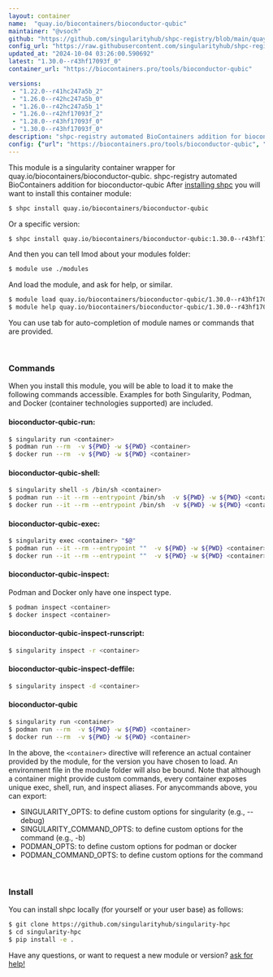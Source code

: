 ```yaml
---
layout: container
name:  "quay.io/biocontainers/bioconductor-qubic"
maintainer: "@vsoch"
github: "https://github.com/singularityhub/shpc-registry/blob/main/quay.io/biocontainers/bioconductor-qubic/container.yaml"
config_url: "https://raw.githubusercontent.com/singularityhub/shpc-registry/main/quay.io/biocontainers/bioconductor-qubic/container.yaml"
updated_at: "2024-10-04 03:26:00.590692"
latest: "1.30.0--r43hf17093f_0"
container_url: "https://biocontainers.pro/tools/bioconductor-qubic"

versions:
 - "1.22.0--r41hc247a5b_2"
 - "1.26.0--r42hc247a5b_0"
 - "1.26.0--r42hc247a5b_1"
 - "1.26.0--r42hf17093f_2"
 - "1.28.0--r43hf17093f_0"
 - "1.30.0--r43hf17093f_0"
description: "shpc-registry automated BioContainers addition for bioconductor-qubic"
config: {"url": "https://biocontainers.pro/tools/bioconductor-qubic", "maintainer": "@vsoch", "description": "shpc-registry automated BioContainers addition for bioconductor-qubic", "latest": {"1.30.0--r43hf17093f_0": "sha256:742b92ad1227fca7518c4a9e82d385d919c8dcc305f459de4b4f4b08b1c80fa7"}, "tags": {"1.22.0--r41hc247a5b_2": "sha256:e79cc58c714ecb1941ab1ef734edf66578379ac2dbb71ed7461001dc12d02e53", "1.26.0--r42hc247a5b_0": "sha256:acacd2f4a470640d3c3a58d379198dfcc259b2dae40f937c56f1a1e2b0b6d698", "1.26.0--r42hc247a5b_1": "sha256:17e27f54c624c0ace1d3e09f82a2cad0e862f8e9ea2ee120481eb173c3a31cfe", "1.26.0--r42hf17093f_2": "sha256:040815432aa72726b4623f1671977daae5e192492d80cb5e20585d5f5c70ab36", "1.28.0--r43hf17093f_0": "sha256:ed4aa6aa7c63d1ffa534f0f6bb804812471e85292f058398b1b56524108b4d15", "1.30.0--r43hf17093f_0": "sha256:742b92ad1227fca7518c4a9e82d385d919c8dcc305f459de4b4f4b08b1c80fa7"}, "docker": "quay.io/biocontainers/bioconductor-qubic"}
---
```


This module is a singularity container wrapper for quay.io/biocontainers/bioconductor-qubic.
shpc-registry automated BioContainers addition for bioconductor-qubic
After [installing shpc](#install) you will want to install this container module:


```bash
$ shpc install quay.io/biocontainers/bioconductor-qubic
```

Or a specific version:

```bash
$ shpc install quay.io/biocontainers/bioconductor-qubic:1.30.0--r43hf17093f_0
```

And then you can tell lmod about your modules folder:

```bash
$ module use ./modules
```

And load the module, and ask for help, or similar.

```bash
$ module load quay.io/biocontainers/bioconductor-qubic/1.30.0--r43hf17093f_0
$ module help quay.io/biocontainers/bioconductor-qubic/1.30.0--r43hf17093f_0
```

You can use tab for auto-completion of module names or commands that are provided.

<br>

### Commands

When you install this module, you will be able to load it to make the following commands accessible.
Examples for both Singularity, Podman, and Docker (container technologies supported) are included.

#### bioconductor-qubic-run:

```bash
$ singularity run <container>
$ podman run --rm  -v ${PWD} -w ${PWD} <container>
$ docker run --rm  -v ${PWD} -w ${PWD} <container>
```

#### bioconductor-qubic-shell:

```bash
$ singularity shell -s /bin/sh <container>
$ podman run --it --rm --entrypoint /bin/sh  -v ${PWD} -w ${PWD} <container>
$ docker run --it --rm --entrypoint /bin/sh  -v ${PWD} -w ${PWD} <container>
```

#### bioconductor-qubic-exec:

```bash
$ singularity exec <container> "$@"
$ podman run --it --rm --entrypoint ""  -v ${PWD} -w ${PWD} <container> "$@"
$ docker run --it --rm --entrypoint ""  -v ${PWD} -w ${PWD} <container> "$@"
```

#### bioconductor-qubic-inspect:

Podman and Docker only have one inspect type.

```bash
$ podman inspect <container>
$ docker inspect <container>
```

#### bioconductor-qubic-inspect-runscript:

```bash
$ singularity inspect -r <container>
```

#### bioconductor-qubic-inspect-deffile:

```bash
$ singularity inspect -d <container>
```



#### bioconductor-qubic

```bash
$ singularity run <container>
$ podman run --rm  -v ${PWD} -w ${PWD} <container>
$ docker run --rm  -v ${PWD} -w ${PWD} <container>
```


In the above, the `<container>` directive will reference an actual container provided
by the module, for the version you have chosen to load. An environment file in the
module folder will also be bound. Note that although a container
might provide custom commands, every container exposes unique exec, shell, run, and
inspect aliases. For anycommands above, you can export:

 - SINGULARITY_OPTS: to define custom options for singularity (e.g., --debug)
 - SINGULARITY_COMMAND_OPTS: to define custom options for the command (e.g., -b)
 - PODMAN_OPTS: to define custom options for podman or docker
 - PODMAN_COMMAND_OPTS: to define custom options for the command

<br>

### Install

You can install shpc locally (for yourself or your user base) as follows:

```bash
$ git clone https://github.com/singularityhub/singularity-hpc
$ cd singularity-hpc
$ pip install -e .
```

Have any questions, or want to request a new module or version? [ask for help!](https://github.com/singularityhub/singularity-hpc/issues)